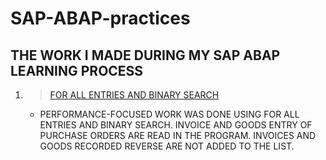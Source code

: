 # **SAP-ABAP-practices**
## THE WORK I MADE DURING MY SAP ABAP LEARNING PROCESS

1. >  [FOR ALL ENTRIES AND BINARY SEARCH](https://github.com/DogukanP/SAP-ABAP-practices/blob/main/src/zdop_for_all_entries.prog.abap)
      - PERFORMANCE-FOCUSED WORK WAS DONE USING FOR ALL ENTRIES AND BINARY SEARCH. INVOICE AND GOODS ENTRY OF PURCHASE ORDERS ARE READ IN THE PROGRAM. INVOICES AND GOODS RECORDED     REVERSE ARE NOT ADDED TO THE LIST. 
  
